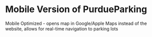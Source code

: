 # Mobile Version of PurdueParking

Mobile Optimized - opens map in Google/Apple Maps instead of the website, allows for real-time navigation to parking lots


